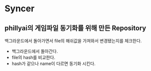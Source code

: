 # Syncer 

## phillyai의 게임파일 동기화를 위해 만든 Repository 

백그라운드에서 돌아가면서 file의 해쉬값을 가져와서 변경됐는지를 체크한다. 

- 백그라운드에서 돌아간다.
- file의 hash를 비교한다. 
- hash가 같으나 name이 다르면 동기화 시킨다. 